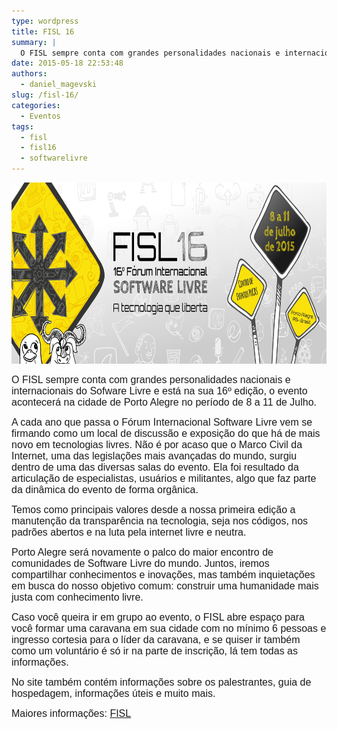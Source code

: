 ```yaml
---
type: wordpress
title: FISL 16
summary: |
  O FISL sempre conta com grandes personalidades nacionais e internacionais do Sofware Livre e está na sua 16º edição, o evento acontecerá na cidade de Porto Alegre no período 8 a 11 de Julho.
date: 2015-05-18 22:53:48
authors:
  - daniel_magevski
slug: /fisl-16/
categories:
  - Eventos
tags:
  - fisl
  - fisl16
  - softwarelivre
---
```


<a href="/images/wp-content/uploads/2015/05/fisl-1.png"><img class="  wp-image-2226 aligncenter" src="/images/wp-content/uploads/2015/05/fisl-1.png" alt="fisl-1" width="787" height="290" /></a>

<span style="font-family: Arial;"><span style="font-size: medium;">O FISL sempre conta com grandes personalidades nacionais e internacionais do Sofware Livre e está na sua 16º edição, o evento acontecerá na cidade de Porto Alegre no período de 8 a 11 de Julho.</span></span>

<span style="font-family: Arial;"><span style="font-size: medium;">A cada ano que passa o Fórum Internacional Software Livre vem se firmando como um local de discussão e exposição do que há de mais novo em tecnologias livres. Não é por acaso que o Marco Civil da Internet, uma das legislações mais avançadas do mundo, surgiu dentro de uma das diversas salas do evento. Ela foi resultado da articulação de especialistas, usuários e militantes, algo que faz parte da dinâmica do evento de forma orgânica.</span></span>

<span style="font-family: Arial;"><span style="font-size: medium;">Temos como principais valores desde a nossa primeira edição a manutenção da transparência na tecnologia, seja nos códigos, nos padrões abertos e na luta pela internet livre e neutra.</span></span>

<span style="font-family: Arial;"><span style="font-size: medium;">Porto Alegre será novamente o palco do maior encontro de comunidades de Software Livre do mundo. Juntos, iremos compartilhar conhecimentos e inovações, mas também inquietações em busca do nosso objetivo comum: construir uma humanidade mais justa com conhecimento livre.</span></span>

<span style="font-family: Arial;"><span style="font-size: medium;">Caso você queira ir em grupo ao evento, o FISL abre espaço para você formar uma caravana em sua cidade com no mínimo 6 pessoas e ingresso cortesia para o líder da caravana, e se quiser ir também como um voluntário é só ir na parte de inscrição, lá tem todas as informações.</span></span>

<span style="font-family: Arial;"><span style="font-size: medium;">No site também contém informações sobre os palestrantes, guia de hospedagem, informações úteis e muito mais.</span></span>

<span style="font-family: Arial;"><span style="font-size: medium;">Maiores informações: <a href="http://softwarelivre.org/fisl16" target="_blank">FISL</a>
</span></span>